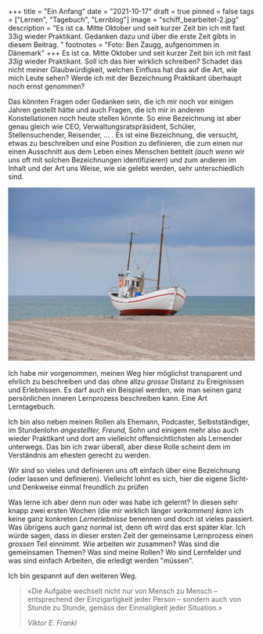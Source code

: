 +++
title = "Ein Anfang"
date = "2021-10-17"
draft = true
pinned = false
tags = ["Lernen", "Tagebuch", "Lernblog"]
image = "schiff_bearbeitet-2.jpg"
description = "Es ist ca. Mitte Oktober und seit kurzer Zeit bin ich mit fast 33ig wieder Praktikant. Gedanken dazu und über die erste Zeit gibts in diesem Beitrag. "
footnotes = "Foto: Ben Zaugg, aufgenommen in Dänemark"
+++
Es ist ca. Mitte Oktober und seit kurzer Zeit bin ich mit fast *33ig* wieder Praktikant. Soll ich das hier wirklich schreiben? Schadet das nicht meiner Glaubwürdigkeit, welchen Einfluss hat das auf die Art, wie mich Leute sehen? Werde ich mit der Bezeichnung Praktikant überhaupt noch ernst genommen?

Das könnten Fragen oder Gedanken sein, die ich mir noch vor einigen Jahren gestellt hätte und auch Fragen, die ich mir in anderen Konstellationen noch heute stellen könnte. So eine Bezeichnung ist aber genau gleich wie CEO, Verwaltungsratspräsident, Schüler, Stellensuchender, Reisender, ... *.* Es ist eine Bezeichnung, die versucht, etwas zu beschreiben und eine Position zu definieren, die zum einen nur einen Ausschnitt aus dem Leben eines Menschen betitelt *(auch wenn* wir uns oft mit solchen Bezeichnungen identifizieren) und zum anderen im Inhalt und der Art uns Weise, wie sie gelebt werden, sehr unterschiedlich sind. 

![](schiff_bearbeitet-2.jpg)

Ich habe mir vorgenommen, meinen Weg hier möglichst transparent und ehrlich zu beschreiben und das ohne allzu *grosse* Distanz zu Ereignissen und Erlebnissen. Es darf auch ein Beispiel werden, wie man seinen ganz persönlichen inneren Lernprozess beschreiben kann. Eine Art Lerntagebuch.

Ich bin also neben meinen Rollen als Ehemann, Podcaster, Selbstständiger, im Stundenlohn *angestellter, Freund,* Sohn und einigem mehr also auch wieder Praktikant und dort am vielleicht offensichtlichsten als Lernender unterwegs. Das bin ich zwar überall, aber diese Rolle scheint dem im Verständnis am ehesten gerecht zu werden.

Wir sind so vieles und definieren uns oft einfach über eine Bezeichnung (oder lassen und definieren). Vielleicht lohnt es sich, hier die eigene Sicht- und Denkweise einmal freundlich zu prüfen

Was lerne ich aber denn nun oder was habe ich gelernt? In diesen sehr knapp zwei ersten Wochen (die mir wirklich länger *vorkommen) kann* ich keine ganz konkreten *Lernerlebnisse* benennen und doch ist vieles passiert. Was übrigens auch ganz normal ist, denn oft wird das erst später klar. Ich würde sagen, dass in dieser ersten Zeit der gemeinsame Lernprozess einen *grossen* Teil einnimmt. Wie arbeiten wir zusammen? Was sind die gemeinsamen Themen? Was sind meine Rollen? Wo sind Lernfelder und was sind einfach Arbeiten, die erledigt werden "müssen".

Ich bin gespannt auf den weiteren Weg. 

> «Die Aufgabe wechselt nicht nur von Mensch zu Mensch – entsprechend der Einzigartigkeit jeder Person – sondern auch von Stunde zu Stunde, gemäss der Einmaligkeit jeder Situation.» 
>
> *Viktor E. Frankl*